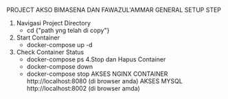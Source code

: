 PROJECT AKSO 
BIMASENA DAN FAWAZUL'AMMAR
GENERAL SETUP STEP
1. Navigasi Project Directory
    - cd {"path yng telah di copy"}
2. Start Container
    - docker-compose up -d
3. Check Container Status
    - docker-compose ps
4.Stop dan Hapus Container
    - docker-compose down
    - docker-compose stop
AKSES NGINX CONTAINER
http://localhost:8080 (di browser anda)
AKSES MYSQL
http://localhost:8002 (di browser amda)
